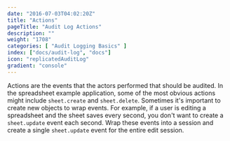 ```yaml
---
date: "2016-07-03T04:02:20Z"
title: "Actions"
pageTitle: "Audit Log Actions"
description: ""
weight: "1708"
categories: [ "Audit Logging Basics" ]
index: ["docs/audit-log", "docs"]
icon: "replicatedAuditLog"
gradient: "console"
---
```


Actions are the events that the actors performed that should be audited. In the spreadsheet example application, some of the most obvious actions might include `sheet.create` and `sheet.delete`. Sometimes it's important to create new objects to wrap events. For example, if a user is editing a spreadsheet and the sheet saves every second, you don't want to create a `sheet.update` event each second. Wrap these events into a session and create a single `sheet.update` event for the entire edit session.
